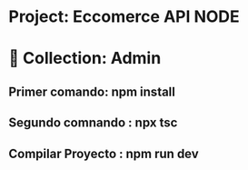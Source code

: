 # Project: Eccomerce API NODE
# 📁 Collection: Admin 
## Primer comando: npm install
## Segundo comnando : npx tsc
## Compilar Proyecto : npm run dev

